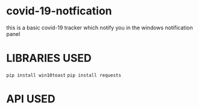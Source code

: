 # covid-19-notfication
this is a basic covid-19 tracker which notify you in the windows notification panel

# LIBRARIES USED
```pip install win10toast```
```pip install requests```

# API USED
[](https://coronavirus-19-api.herokuapp.com/all)

